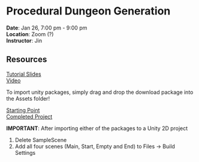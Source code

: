 # Procedural Dungeon Generation

**Date**: Jan 26, 7:00 pm - 9:00 pm<br>
**Location**: Zoom (?)<br>
**Instructor**: Jin

## Resources

[Tutorial Slides](https://docs.google.com/presentation/d/1Q8CErGJr2BbkBjhHgSVbsWuXhWHOZdOm/edit?usp=sharing&ouid=108085216361980557095&rtpof=true&sd=true)<br>
[Video](https://youtu.be/mI5W8BTo6lY)

To import unity packages, simply drag and drop the download package into the Assets folder!

[Starting Point](https://drive.google.com/file/d/173HHGf3fXTRx2PvjpGJHowtxy8gV5IX2/view?usp=sharing)<br>
[Completed Project](https://drive.google.com/file/d/1KDHO1vRDuV-5NreonBUvLZ6gaMoja5IK/view?usp=sharing)

**IMPORTANT**: After importing either of the packages to a Unity 2D project
1. Delete SampleScene
2. Add all four scenes (Main, Start, Empty and End) to Files -> Build Settings
